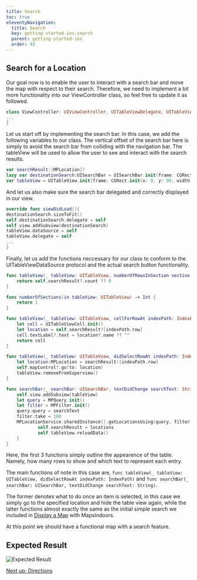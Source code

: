 ```yaml
---
title: Search
toc: true
eleventyNavigation:
  title: Search
  key: getting-started-ios-search
  parent: getting-started-ios
  order: 93
---
```


## Search for a Location

Our goal now is to enable the user to interact with a search bar and move the map with respect to their search. Therefore, we need to implement a bit more functionality into our ViewController class, so feel free to update it as followed.

```swift
class ViewController: UIViewController, UITableViewDelegate, UITableViewDataSource, UISearchBarDelegate {
...
}
```

Let us start off by implementing the search bar. In this case, we add the following variables to our class. The vertical offset of the search bar here is simply to avoid the search bar from colliding with the navigation bar. The tableView will be used to allow the user to see and interact with the search results.

```swift
var searchResult:[MPLocation]?
lazy var destinationSearch:UISearchBar = UISearchBar.init(frame: CGRect.init(x: 0, y: 40, width: 0, height: 0))
var tableView = UITableView.init(frame: CGRect.init(x: 0, y: 90, width: UIScreen.main.bounds.width, height: UIScreen.main.bounds.height))
```

And let us also make sure the search bar delegated and correctly displayed in our view.

```swift
override func viewDidLoad(){
destinationSearch.sizeToFit()
self.destinationSearch.delegate = self
self.view.addSubview(destinationSearch)
tableView.dataSource = self
tableView.delegate = self
...
}
```

Finally, let us add the functions neccessary for our class to conform to the UITableViewDataSource protocol and the actual search button functionality.

```swift
func tableView(_ tableView: UITableView, numberOfRowsInSection section: Int) -> Int {
    return self.searchResult?.count ?? 0
}

func numberOfSections(in tableView: UITableView) -> Int {
    return 1
}

func tableView(_ tableView: UITableView, cellForRowAt indexPath: IndexPath) -> UITableViewCell {
    let cell = UITableViewCell.init()
    let location = self.searchResult?[indexPath.row]
    cell.textLabel?.text = location?.name ?? ""
    return cell
}

func tableView(_ tableView: UITableView, didSelectRowAt indexPath: IndexPath) {
    let location:MPLocation = searchResult![indexPath.row]
    self.mapControl?.go(to: location)
    tableView.removeFromSuperview()
}

func searchBar(_ searchBar: UISearchBar, textDidChange searchText: String) {
    self.view.addSubview(tableView)
    let query = MPQuery.init()
    let filter = MPFilter.init()
    query.query = searchText
    filter.take = 100
    MPLocationService.sharedInstance().getLocationsUsing(query, filter: filter) { (locations, error) in
            self.searchResult = locations
            self.tableView.reloadData()
    }
}
```

Here, the first 3 functions simply outline the appearence of the table. Namely, how many rows to show and which text to represent each entry.

The main functions of note in this case are, `func tableView(_ tableView: UITableView, didSelectRowAt indexPath: IndexPath)` and `func searchBar(_ searchBar: UISearchBar, textDidChange searchText: String)`.

The former denotes what to do once an item is selected, in this case we simply go to the specified location and hide the table view again, while the latter functions almost exactly the same as the initial simple search we included in [Display a Map](https://docs.mapsindoors.com/ios/v3/getting-started/display-a-map/) with MapsIndoors.

At this point we should have a functional map with a search feature.

## Expected Result

![Expected Result](/assets/ios/getting-started/er_search.gif)

<p class="next-article"><a class="mi-button mi-button--outline" href="{{ site.url }}/getting-started/ios/directions/">Next up: Directions</a></p>
